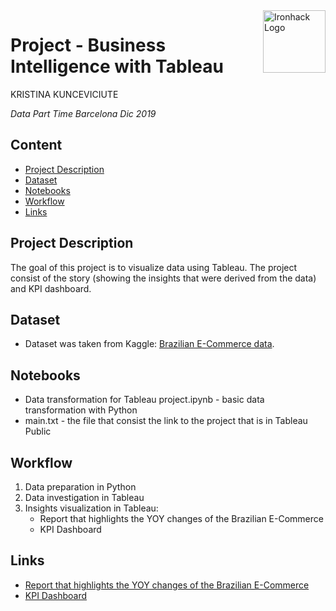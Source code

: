 <img src="https://bit.ly/2VnXWr2" alt="Ironhack Logo" width="100" align="right"/>


#   Project - Business Intelligence with Tableau

KRISTINA KUNCEVICIUTE

*Data Part Time Barcelona Dic 2019*


## Content
- [Project Description](#project)
- [Dataset](#datasets)
- [Notebooks](#notebooks)
- [Workflow](#workflow)
- [Links](#links)

<a name="project"></a>

## Project Description

The goal of this project is to visualize data using Tableau. The project consist of the story (showing the insights that were derived from the data) and KPI dashboard. 

<a name="datasets"></a>

## Dataset

- Dataset was taken from Kaggle: [Brazilian E-Commerce data](https://www.kaggle.com/olistbr/brazilian-ecommerce).

<a name="notebooks"></a>

## Notebooks

- Data transformation for Tableau project.ipynb - basic data transformation with Python
- main.txt - the file that consist the link to the project that is in Tableau Public

<a name="workflow"></a>

## Workflow

1. Data preparation in Python
2. Data investigation in Tableau
3. Insights visualization in Tableau:
    - Report that highlights the YOY changes of the Brazilian E-Commerce 
    - KPI Dashboard
    
<a name="links"></a>

## Links

- [Report that highlights the YOY changes of the Brazilian E-Commerce](https://public.tableau.com/profile/kristina.kun#!/vizhome/BrazilianE-CommerceRevenueReportYOY/S-BrazilianE-CommerceRevenueReportYOYStory)
- [KPI Dashboard](https://public.tableau.com/profile/kristina.kun#!/vizhome/BrazilianE-commerceKPIDashboard/D-BrazilianE-commerceKPIDashboard)
